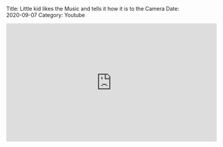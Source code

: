Title: Little kid likes the Music and tells it how it is to the Camera
Date: 2020-09-07
Category: Youtube

<iframe width="560" height="315" src="https://www.youtube.com/embed/jliCqy7L6ZI" title="YouTube video player" frameborder="0" allow="accelerometer; autoplay; clipboard-write; encrypted-media; gyroscope; picture-in-picture" allowfullscreen></iframe>

